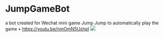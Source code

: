 # JumpGameBot
a bot created for Wechat mini game Jump Jump to automatically play the game
•	https://youtu.be/nmOmN5UshpI
![](jumping_game_project.gif)
